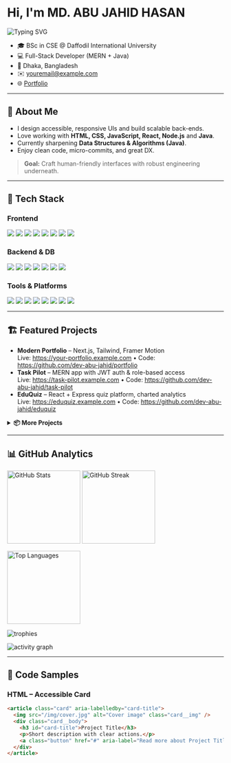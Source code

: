# Hi, I'm **MD. ABU JAHID HASAN**

<p align="left">
  <img src="https://readme-typing-svg.herokuapp.com?font=Inter&weight=600&size=24&duration=2500&pause=800&color=38BDF8&vCenter=true&width=520&lines=Full-Stack+Web+Developer;HTML+%2B+CSS+%2B+JavaScript+%2B+Java;Building+Interactive+Web+Apps;Open+to+Internships+%26+Projects" alt="Typing SVG" />
</p>

- 🎓 BSc in CSE @ Daffodil International University  
- 💻 Full-Stack Developer (MERN + Java)  
- 📍 Dhaka, Bangladesh  
- ✉️ youremail@example.com  
- 🌐 [Portfolio](https://your-portfolio.example.com)

---

## 🚀 About Me
- I design accessible, responsive UIs and build scalable back-ends.
- Love working with **HTML, CSS, JavaScript, React, Node.js** and **Java**.
- Currently sharpening **Data Structures & Algorithms (Java)**.
- Enjoy clean code, micro-commits, and great DX.

> **Goal:** Craft human-friendly interfaces with robust engineering underneath.

---

## 🧰 Tech Stack

### Frontend
<p>
  <img src="https://img.shields.io/badge/HTML5-E34F26?logo=html5&logoColor=white" />
  <img src="https://img.shields.io/badge/CSS3-1572B6?logo=css3&logoColor=white" />
  <img src="https://img.shields.io/badge/JavaScript-F7DF1E?logo=javascript&logoColor=000" />
  <img src="https://img.shields.io/badge/TypeScript-3178C6?logo=typescript&logoColor=white" />
  <img src="https://img.shields.io/badge/React-20232A?logo=react&logoColor=61DAFB" />
  <img src="https://img.shields.io/badge/Next.js-000000?logo=nextdotjs&logoColor=white" />
  <img src="https://img.shields.io/badge/TailwindCSS-06B6D4?logo=tailwindcss&logoColor=white" />
  <img src="https://img.shields.io/badge/Bootstrap-7952B3?logo=bootstrap&logoColor=white" />
</p>

### Backend & DB
<p>
  <img src="https://img.shields.io/badge/Node.js-339933?logo=nodedotjs&logoColor=white" />
  <img src="https://img.shields.io/badge/Express-000000?logo=express&logoColor=white" />
  <img src="https://img.shields.io/badge/MongoDB-47A248?logo=mongodb&logoColor=white" />
  <img src="https://img.shields.io/badge/Mongoose-880000?logo=mongoose&logoColor=white" />
  <img src="https://img.shields.io/badge/Java-007396?logo=openjdk&logoColor=white" />
  <img src="https://img.shields.io/badge/Spring%20Boot-6DB33F?logo=springboot&logoColor=white" />
  <img src="https://img.shields.io/badge/REST-0052CC?logo=swagger&logoColor=white&label=API" />
</p>

### Tools & Platforms
<p>
  <img src="https://img.shields.io/badge/Git-F05032?logo=git&logoColor=white" />
  <img src="https://img.shields.io/badge/GitHub-181717?logo=github&logoColor=white" />
  <img src="https://img.shields.io/badge/Vite-646CFF?logo=vite&logoColor=white" />
  <img src="https://img.shields.io/badge/ESLint-4B32C3?logo=eslint&logoColor=white" />
  <img src="https://img.shields.io/badge/Prettier-F7B93E?logo=prettier&logoColor=000" />
  <img src="https://img.shields.io/badge/Postman-FF6C37?logo=postman&logoColor=white" />
  <img src="https://img.shields.io/badge/Figma-F24E1E?logo=figma&logoColor=white" />
  <img src="https://img.shields.io/badge/Render-46E3B7?logo=render&logoColor=000" />
</p>

---

## 🏗️ Featured Projects

- **Modern Portfolio** – Next.js, Tailwind, Framer Motion  
  Live: https://your-portfolio.example.com • Code: https://github.com/dev-abu-jahid/portfolio  
- **Task Pilot** – MERN app with JWT auth & role-based access  
  Live: https://task-pilot.example.com • Code: https://github.com/dev-abu-jahid/task-pilot  
- **EduQuiz** – React + Express quiz platform, charted analytics  
  Live: https://eduquiz.example.com • Code: https://github.com/dev-abu-jahid/eduquiz  

<details>
<summary><b>📦 More Projects</b></summary>

- HTML/CSS UI Kits: https://github.com/dev-abu-jahid/ui-kits  
- Java DSA Snippets: https://github.com/dev-abu-jahid/java-dsa  
- JS Utilities: https://github.com/dev-abu-jahid/js-utils  

</details>

---

## 📊 GitHub Analytics

<p>
  <img height="170" src="https://github-readme-stats.vercel.app/api?username=dev-abu-jahid&show_icons=true&theme=transparent" alt="GitHub Stats" />
  <img height="170" src="https://streak-stats.demolab.com?user=dev-abu-jahid&theme=transparent" alt="GitHub Streak" />
</p>

<p>
  <img height="170" src="https://github-readme-stats.vercel.app/api/top-langs/?username=dev-abu-jahid&layout=compact&theme=transparent" alt="Top Languages" />
</p>

<p>
  <img src="https://github-profile-trophy.vercel.app/?username=dev-abu-jahid&theme=flat&no-frame=true&margin-w=10" alt="trophies" />
</p>

<p>
  <img src="https://github-readme-activity-graph.vercel.app/graph?username=dev-abu-jahid&theme=github-compact" alt="activity graph" />
</p>

---

## 🧪 Code Samples

### HTML – Accessible Card
```html
<article class="card" aria-labelledby="card-title">
  <img src="/img/cover.jpg" alt="Cover image" class="card__img" />
  <div class="card__body">
    <h3 id="card-title">Project Title</h3>
    <p>Short description with clear actions.</p>
    <a class="button" href="#" aria-label="Read more about Project Title">Read More</a>
  </div>
</article>
